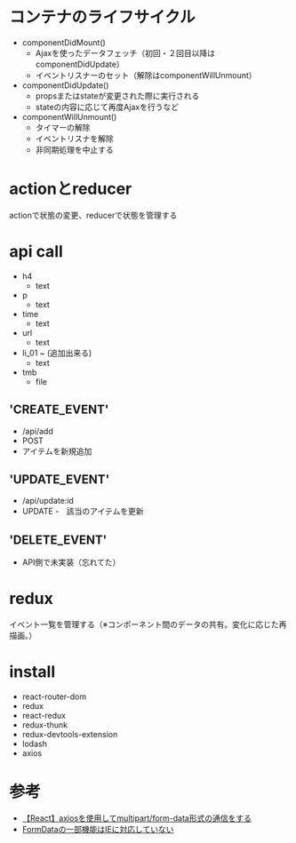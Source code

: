 # コンテナのライフサイクル

- componentDidMount()
  - Ajaxを使ったデータフェッチ（初回・２回目以降はcomponentDidUpdate）
  - イベントリスナーのセット（解除はcomponentWillUnmount）
- componentDidUpdate()
  - propsまたはstateが変更された際に実行される
  - stateの内容に応じて再度Ajaxを行うなど
- componentWillUnmount()
  - タイマーの解除
  - イベントリスナを解除
  - 非同期処理を中止する
  
# actionとreducer

actionで状態の変更、reducerで状態を管理する

# api call

- h4
  - text
- p
  - text
- time
  - text
- url
  - text
- li_01 ~ (追加出来る)
  - text
- tmb
  - file


## 'CREATE_EVENT'

- /api/add
- POST
- アイテムを新規追加

## 'UPDATE_EVENT'

- /api/update:id
- UPDATE
-　該当のアイテムを更新

## 'DELETE_EVENT'

- API側で未実装（忘れてた）

# redux

イベント一覧を管理する（※コンポーネント間のデータの共有。変化に応じた再描画。）

# install

- react-router-dom
- redux
- react-redux
- redux-thunk
- redux-devtools-extension
- lodash
- axios

# 参考

- [【React】axiosを使用してmultipart/form-data形式の通信をする](http://reiji1020.hatenablog.com/entry/2018/12/31/113202)
- [FormDataの一部機能はIEに対応していない](https://caniuse.com/#search=FormData)